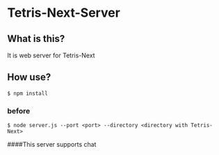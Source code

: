 # Tetris-Next-Server

## What is this?

It is web server for Tetris-Next

## How use?
```
$ npm install
```

### before
```
$ node server.js --port <port> --directory <directory with Tetris-Next>
```

####This server supports chat
